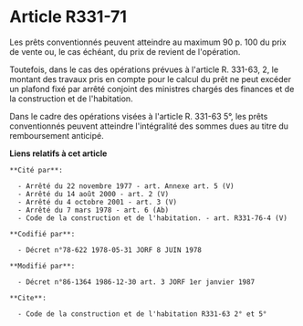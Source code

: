 # Article R331-71

Les prêts conventionnés peuvent atteindre au maximum 90 p. 100 du prix de vente ou, le cas échéant, du prix de revient de
l'opération.

Toutefois, dans le cas des opérations prévues à l'article R. 331-63, 2, le montant des travaux pris en compte pour le calcul
du prêt ne peut excéder un plafond fixé par arrêté conjoint des ministres chargés des finances et de la construction et de
l'habitation.

Dans le cadre des opérations visées à l'article R. 331-63 5°, les prêts conventionnés peuvent atteindre l'intégralité des
sommes dues au titre du remboursement anticipé.

**Liens relatifs à cet article**

	**Cité par**:

	  - Arrêté du 22 novembre 1977 - art. Annexe art. 5 (V)
	  - Arrêté du 14 août 2000 - art. 2 (V)
	  - Arrêté du 4 octobre 2001 - art. 3 (V)
	  - Arrêté du 7 mars 1978 - art. 6 (Ab)
	  - Code de la construction et de l'habitation. - art. R331-76-4 (V)

	**Codifié par**:

	  - Décret n°78-622 1978-05-31 JORF 8 JUIN 1978

	**Modifié par**:

	  - Décret n°86-1364 1986-12-30 art. 3 JORF 1er janvier 1987

	**Cite**:

	  - Code de la construction et de l'habitation R331-63 2° et 5°
